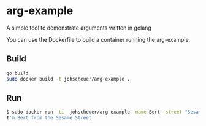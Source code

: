 # arg-example
A simple tool to demonstrate arguments written in golang

You can use the Dockerfile to build a container running the arg-example.

## Build
```bash
go build
sudo docker build -t johscheuer/arg-example .
```

## Run
```bash
$ sudo docker run -ti  johscheuer/arg-example -name Bert -street "Sesame Street"
I'm Bert from the Sesame Street
```
